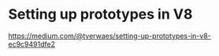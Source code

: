 # Setting up prototypes in V8

https://medium.com/@tverwaes/setting-up-prototypes-in-v8-ec9c9491dfe2
